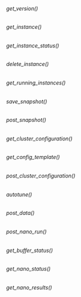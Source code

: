 ###### get_version()

###### get_instance()

###### get_instance_status()

###### delete_instance()

###### get_running_instances()

###### save_snapshot()

###### post_snapshot()

###### get_cluster_configuration()

###### get_config_template()

###### post_cluster_configuration()

###### autotune()

###### post_data()

###### post_nano_run()

###### get_buffer_status()

###### get_nano_status()

###### get_nano_results()
